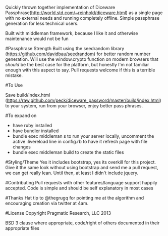 Quickly thrown together implementation of Diceware Passphrase(http://world.std.com/~reinhold/diceware.html) as a single page with no external needs and running completely offline. Simple passphrase generation for less technical users.

Built with middleman framework, because I like it and otherwise maintenance would not be fun

#Passphrase Strength
Built using the seedrandom library (https://github.com/davidbau/seedrandom) for better random number generation. Will use the window.crypto function on modern browsers that *should* be the best case for the platform, but honestly I'm not familiar enough with this aspect to say. Pull requests welcome if this is a terrible mistake.


#To Use

Save build/index.html (https://raw.github.com/peck/diceware_password/master/build/index.html) to your system, run from your browser, enjoy better pass phrases.

#To expand on

- have ruby installed
- have bundler installed
- bundle exec middleman s to run your server locally, uncomment the active :livereload line in config.rb to have it refresh page with file changes
- bundle exec middleman build to create the static files

#Styling/Theme
Yes it includes bootstrap, yes its overkill for this project. Give it the same look without using bootstrap and send me a pull request, we can get really lean. Until then, at least I didn't include jquery.


#Contributing
Pull requests with other features/language support happily accepted. Code is simple and should be self explanatory in most cases

#Thanks
Hat tip to @thegrugq for pointing me at the algorithm and encouraging creation via twitter at 4am.

#License
Copyright Pragmatic Research, LLC 2013

BSD 3 clause where appropriate, code/right of others documented in their appropriate files
